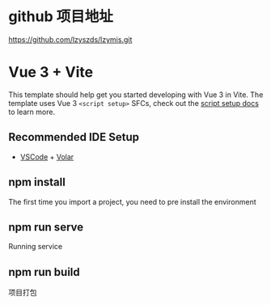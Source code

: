 # github 项目地址

https://github.com/lzyszds/lzymis.git

# Vue 3 + Vite

This template should help get you started developing with Vue 3 in Vite. The template uses Vue 3 `<script setup>` SFCs, check out the [script setup docs](https://v3.vuejs.org/api/sfc-script-setup.html#sfc-script-setup) to learn more.

## Recommended IDE Setup

- [VSCode](https://code.visualstudio.com/) + [Volar](https://marketplace.visualstudio.com/items?itemName=johnsoncodehk.volar)

##  npm install
The first time you import a project, you need to pre install the environment

##  npm run serve
Running service

##  npm run build
项目打包
